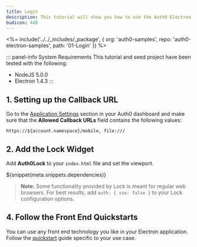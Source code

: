 ```yaml
---
title: Login
description: This tutorial will show you how to use the Auth0 Electron SDK to add authentication and authorization to your app.
budicon: 448
---
```


<%= include('../../_includes/_package', {
  org: 'auth0-samples',
  repo: 'auth0-electron-samples',
  path: '01-Login'
}) %>

::: panel-info System Requirements
This tutorial and seed project have been tested with the following:
* NodeJS 5.0.0
* Electron 1.4.3
:::

## 1. Setting up the Callback URL

<div class="setup-callback">
<p>Go to the <a href="${manage_url}/#/applications/${account.clientId}/settings">Application Settings</a> section in your Auth0 dashboard and make sure that the <b>Allowed Callback URLs</b> field contains the following values:</p>

```
https://${account.namespace}/mobile, file:///
```

</div>

## 2. Add the Lock Widget

Add **Auth0Lock** to your `index.html` file and set the viewport.

${snippet(meta.snippets.dependencies)}

> **Note:** Some functionality provided by Lock is meant for regular web browsers. For best results, add `auth: { sso: false }` to your Lock configuration options.

## 4. Follow the Front End Quickstarts

You can use any front end technology you like in your Electron application. Follow the [quickstart](/quickstart/spa) guide specific to your use case.

